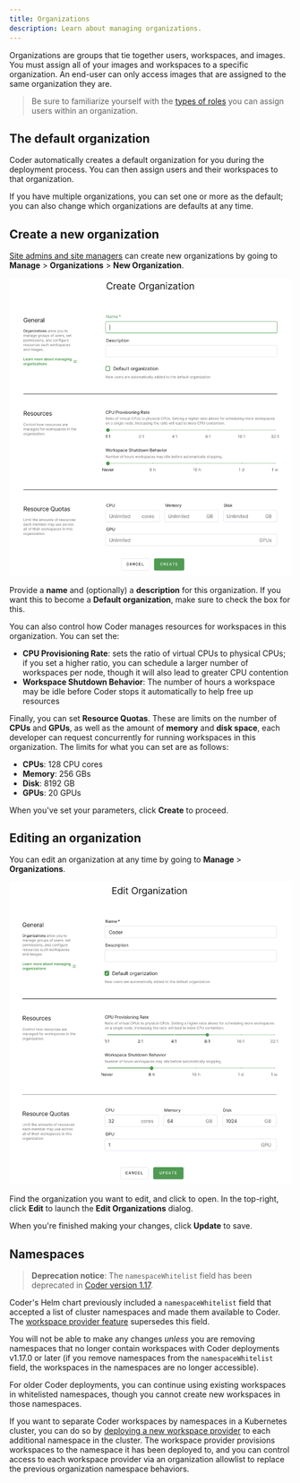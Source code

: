 ```yaml
---
title: Organizations
description: Learn about managing organizations.
---
```


Organizations are groups that tie together users, workspaces, and images. You
must assign all of your images and workspaces to a specific organization. An
end-user can only access images that are assigned to the same organization they
are.

> Be sure to familiarize yourself with the
> [types of roles](access-control/organizations.md) you can assign users within
> an organization.

## The default organization

Coder automatically creates a default organization for you during the deployment
process. You can then assign users and their workspaces to that organization.

If you have multiple organizations, you can set one or more as the default; you
can also change which organizations are defaults at any time.

## Create a new organization

[Site admins and site managers](access-control/user-roles.md) can create new
organizations by going to **Manage** > **Organizations** > **New Organization**.

![Create a new organization dialog](../assets/admin/create-an-org.png)

Provide a **name** and (optionally) a **description** for this organization. If
you want this to become a **Default organization**, make sure to check the box
for this.

You can also control how Coder manages resources for workspaces in this
organization. You can set the:

- **CPU Provisioning Rate**: sets the ratio of virtual CPUs to physical CPUs; if
  you set a higher ratio, you can schedule a larger number of workspaces per
  node, though it will also lead to greater CPU contention
- **Workspace Shutdown Behavior**: The number of hours a workspace may be idle
  before Coder stops it automatically to help free up resources

Finally, you can set **Resource Quotas**. These are limits on the number of
**CPUs** and **GPUs**, as well as the amount of **memory** and **disk space**,
each developer can request concurrently for running workspaces in this
organization. The limits for what you can set are as follows:

- **CPUs**: 128 CPU cores
- **Memory**: 256 GBs
- **Disk**: 8192 GB
- **GPUs**: 20 GPUs

When you've set your parameters, click **Create** to proceed.

## Editing an organization

You can edit an organization at any time by going to **Manage** >
**Organizations**.

![Edit an organization dialog](../assets/admin/edit-an-org.png)

Find the organization you want to edit, and click to open. In the top-right,
click **Edit** to launch the **Edit Organizations** dialog.

When you're finished making your changes, click **Update** to save.

## Namespaces

> **Deprecation notice**: The `namespaceWhitelist` field has been deprecated in
> [Coder version 1.17](../changelog/1.17.0.md).

Coder's Helm chart previously included a `namespaceWhitelist` field that
accepted a list of cluster namespaces and made them available to Coder. The
[workspace provider feature](workspace-providers/index.md) supersedes this
field.

You will not be able to make any changes _unless_ you are removing namespaces
that no longer contain workspaces with Coder deployments v1.17.0 or later (if
you remove namespaces from the `namespaceWhitelist` field, the workspaces in the
namespaces are no longer accessible).

For older Coder deployments, you can continue using existing workspaces in
whitelisted namespaces, though you cannot create new workspaces in those
namespaces.

If you want to separate Coder workspaces by namespaces in a Kubernetes cluster,
you can do so by
[deploying a new workspace provider](workspace-providers/deployment.md) to each
additional namespace in the cluster. The workspace provider provisions
workspaces to the namespace it has been deployed to, and you can control access
to each workspace provider via an organization allowlist to replace the previous
organization namespace behaviors.
